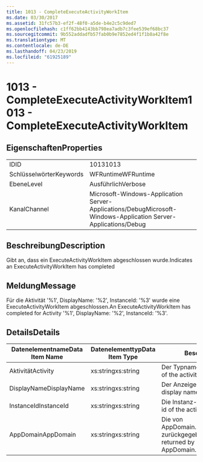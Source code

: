 ```yaml
---
title: 1013 - CompleteExecuteActivityWorkItem
ms.date: 03/30/2017
ms.assetid: 31fc57b3-ef2f-48f0-a5de-b4e2c5c9ded7
ms.openlocfilehash: c1ff62bb4143bb798ea7adb7c3fee539ef68bc37
ms.sourcegitcommit: 9b552addadfb57fab0b9e7852ed4f1f1b8a42f8e
ms.translationtype: MT
ms.contentlocale: de-DE
ms.lasthandoff: 04/23/2019
ms.locfileid: "61925189"
---
```

# <a name="1013---completeexecuteactivityworkitem"></a><span data-ttu-id="07447-102">1013 - CompleteExecuteActivityWorkItem</span><span class="sxs-lookup"><span data-stu-id="07447-102">1013 - CompleteExecuteActivityWorkItem</span></span>
## <a name="properties"></a><span data-ttu-id="07447-103">Eigenschaften</span><span class="sxs-lookup"><span data-stu-id="07447-103">Properties</span></span>  
  
|||  
|-|-|  
|<span data-ttu-id="07447-104">ID</span><span class="sxs-lookup"><span data-stu-id="07447-104">ID</span></span>|<span data-ttu-id="07447-105">1013</span><span class="sxs-lookup"><span data-stu-id="07447-105">1013</span></span>|  
|<span data-ttu-id="07447-106">Schlüsselwörter</span><span class="sxs-lookup"><span data-stu-id="07447-106">Keywords</span></span>|<span data-ttu-id="07447-107">WFRuntime</span><span class="sxs-lookup"><span data-stu-id="07447-107">WFRuntime</span></span>|  
|<span data-ttu-id="07447-108">Ebene</span><span class="sxs-lookup"><span data-stu-id="07447-108">Level</span></span>|<span data-ttu-id="07447-109">Ausführlich</span><span class="sxs-lookup"><span data-stu-id="07447-109">Verbose</span></span>|  
|<span data-ttu-id="07447-110">Kanal</span><span class="sxs-lookup"><span data-stu-id="07447-110">Channel</span></span>|<span data-ttu-id="07447-111">Microsoft-Windows-Application Server-Applications/Debug</span><span class="sxs-lookup"><span data-stu-id="07447-111">Microsoft-Windows-Application Server-Applications/Debug</span></span>|  
  
## <a name="description"></a><span data-ttu-id="07447-112">Beschreibung</span><span class="sxs-lookup"><span data-stu-id="07447-112">Description</span></span>  
 <span data-ttu-id="07447-113">Gibt an, dass ein ExecuteActivityWorkItem abgeschlossen wurde.</span><span class="sxs-lookup"><span data-stu-id="07447-113">Indicates an ExecuteActivityWorkItem has completed</span></span>  
  
## <a name="message"></a><span data-ttu-id="07447-114">Meldung</span><span class="sxs-lookup"><span data-stu-id="07447-114">Message</span></span>  
 <span data-ttu-id="07447-115">Für die Aktivität '%1', DisplayName: '%2', InstanceId: '%3' wurde eine ExecuteActivityWorkItem abgeschlossen.</span><span class="sxs-lookup"><span data-stu-id="07447-115">An ExecuteActivityWorkItem has completed for Activity '%1', DisplayName: '%2', InstanceId: '%3'.</span></span>  
  
## <a name="details"></a><span data-ttu-id="07447-116">Details</span><span class="sxs-lookup"><span data-stu-id="07447-116">Details</span></span>  
  
|<span data-ttu-id="07447-117">Datenelementname</span><span class="sxs-lookup"><span data-stu-id="07447-117">Data Item Name</span></span>|<span data-ttu-id="07447-118">Datenelementtyp</span><span class="sxs-lookup"><span data-stu-id="07447-118">Data Item Type</span></span>|<span data-ttu-id="07447-119">Beschreibung</span><span class="sxs-lookup"><span data-stu-id="07447-119">Description</span></span>|  
|--------------------|--------------------|-----------------|  
|<span data-ttu-id="07447-120">Aktivität</span><span class="sxs-lookup"><span data-stu-id="07447-120">Activity</span></span>|<span data-ttu-id="07447-121">xs:string</span><span class="sxs-lookup"><span data-stu-id="07447-121">xs:string</span></span>|<span data-ttu-id="07447-122">Der Typname der Aktivität.</span><span class="sxs-lookup"><span data-stu-id="07447-122">The type name of the activity.</span></span>|  
|<span data-ttu-id="07447-123">DisplayName</span><span class="sxs-lookup"><span data-stu-id="07447-123">DisplayName</span></span>|<span data-ttu-id="07447-124">xs:string</span><span class="sxs-lookup"><span data-stu-id="07447-124">xs:string</span></span>|<span data-ttu-id="07447-125">Der Anzeigename der Aktivität.</span><span class="sxs-lookup"><span data-stu-id="07447-125">The display name of the activity.</span></span>|  
|<span data-ttu-id="07447-126">InstanceId</span><span class="sxs-lookup"><span data-stu-id="07447-126">InstanceId</span></span>|<span data-ttu-id="07447-127">xs:string</span><span class="sxs-lookup"><span data-stu-id="07447-127">xs:string</span></span>|<span data-ttu-id="07447-128">Die Instanz-ID der Aktivität.</span><span class="sxs-lookup"><span data-stu-id="07447-128">The instance id of the activity.</span></span>|  
|<span data-ttu-id="07447-129">AppDomain</span><span class="sxs-lookup"><span data-stu-id="07447-129">AppDomain</span></span>|<span data-ttu-id="07447-130">xs:string</span><span class="sxs-lookup"><span data-stu-id="07447-130">xs:string</span></span>|<span data-ttu-id="07447-131">Die von AppDomain.CurrentDomain.FriendlyName zurückgegebene Zeichenfolge.</span><span class="sxs-lookup"><span data-stu-id="07447-131">The string returned by AppDomain.CurrentDomain.FriendlyName.</span></span>|
